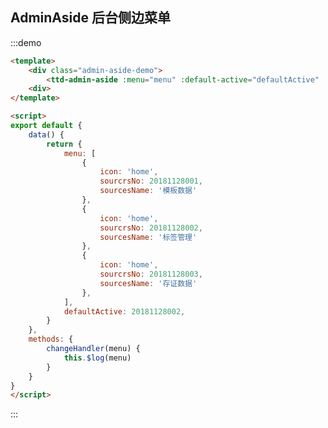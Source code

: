 <style>
.admin-aside-demo {
    padding: 10px;
    width: 200px;
}
</style>

<script>
export default {
    data() {
        return {
            menu: [
                {
                    icon: 'home',
                    sourcrsNo: 20181128001,
                    sourcesName: '模板数据'
                },
                {
                    icon: 'home',
                    sourcrsNo: 20181128002,
                    sourcesName: '标签管理'
                },
                {
                    icon: 'home',
                    sourcrsNo: 20181128003,
                    sourcesName: '存证数据'
                },
            ],
            defaultActive: 20181128002,
        }
    },
    methods: {
        changeHandler(menu) {
            this.$log(menu)
        }
    }
}
</script>

## AdminAside 后台侧边菜单

:::demo 

```html
<template>
    <div class="admin-aside-demo">
        <ttd-admin-aside :menu="menu" :default-active="defaultActive" :change-handler="changeHandler"/>
    <div>
</template>

<script>
export default {
    data() {
        return {
            menu: [
                {
                    icon: 'home',
                    sourcrsNo: 20181128001,
                    sourcesName: '模板数据'
                },
                {
                    icon: 'home',
                    sourcrsNo: 20181128002,
                    sourcesName: '标签管理'
                },
                {
                    icon: 'home',
                    sourcrsNo: 20181128003,
                    sourcesName: '存证数据'
                },
            ],
            defaultActive: 20181128002,
        }
    },
    methods: {
        changeHandler(menu) {
            this.$log(menu)
        }
    }
}
</script>
```
:::